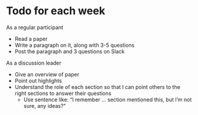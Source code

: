 # Todo for each week

As a regular participant

- Read a paper
- Write a paragraph on it, along with 3-5 questions
- Post the paragraph and 3 questions on Slack

As a discussion leader

- Give an overview of paper
- Point out highlights
- Understand the role of each section so that I can point others to the right sections to answer their questions
    - Use sentence like: “I remember ... section mentioned this, but I’m not sure, any ideas?"